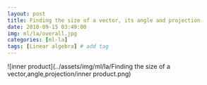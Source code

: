 ```yaml
---
layout: post
title: Finding the size of a vector, its angle and projection  
date: 2018-09-15 03:49:00
img: ml/la/overall.jpg
categories: [ml-la] 
tags: [Linear algebra] # add tag
---
```


![inner product](../assets/img/ml/la/Finding the size of a vector,angle,projection/inner product.png)
 
 